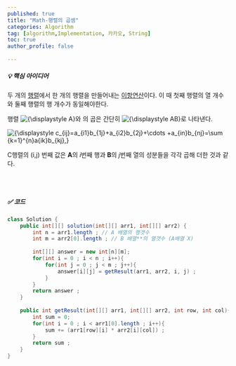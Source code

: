 ```yaml
---
published: true
title: "Math-행렬의 곱셈" 
categories: Algorithm 
tag: [algorithm,Implementation, 카카오, String] 
toc: true
author_profile: false 
  
---
```




##### 💡 핵심 아이디어

 두 개의 [행렬](https://ko.wikipedia.org/wiki/행렬)에서 한 개의 행렬을 만들어내는 [이항연산](https://ko.wikipedia.org/wiki/이항연산)이다. 이 때 첫째 행렬의 열 개수와 둘째 행렬의 행 개수가 동일해야한다.

행렬 ![{\displaystyle A}](https://wikimedia.org/api/rest_v1/media/math/render/svg/7daff47fa58cdfd29dc333def748ff5fa4c923e3)와 의 곱은 간단히 ![{\displaystyle AB}](https://wikimedia.org/api/rest_v1/media/math/render/svg/b04153f9681e5b06066357774475c04aaef3a8bd)로 나타낸다.

![{\displaystyle c_{ij}=a_{i1}b_{1j}+a_{i2}b_{2j}+\cdots +a_{in}b_{nj}=\sum _{k=1}^{n}a_{ik}b_{kj},}](https://wikimedia.org/api/rest_v1/media/math/render/svg/ee372c649dea0a05bf1ace77c9d6faf051d9cc8d)

C행렬의 (i,j) 번째 값은 **A**의 *i*번째 행과 **B**의 *j*번째 열의 성분들을 각각 곱해 더한 것과 같다. 

<br>

<br>



##### ✅ 코드 

```java
class Solution {
    public int[][] solution(int[][] arr1, int[][] arr2) {
        int n = arr1.length ; // A 배열의 행갯수 
        int m = arr2[0].length ; // B 배열**의 열갯수 (A배열 X) 
        
        int[][] answer = new int[n][m];
        for(int i = 0 ; i < n ; i++){ 
            for(int j = 0 ; j < m ; j++){  
                answer[i][j] = getResult(arr1, arr2, i, j) ; 
            }
        }
        return answer ; 
    }
    
    public int getResult(int[][] arr1, int[][] arr2, int row, int col){
        int sum = 0;
        for(int i = 0 ; i < arr1[0].length ; i++){
            sum += (arr1[row][i] * arr2[i][col]) ; 
        }
        return sum ; 
    }
}
```

<br>

<br>

